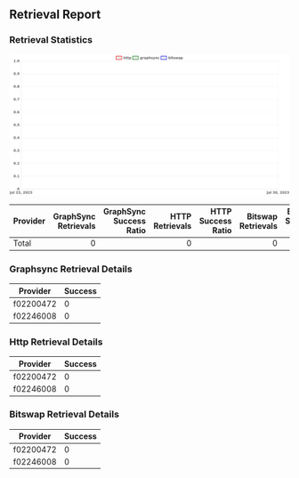 ## Retrieval Report
### Retrieval Statistics
<img src="https://raw.githubusercontent.com/data-preservation-programs/filplus-checker-assets/main/filecoin-project/filecoin-plus-large-datasets/issues/1418/1690304861539.png"/>

| Provider | GraphSync Retrievals | GraphSync Success Ratio | HTTP Retrievals | HTTP Success Ratio | Bitswap Retrievals | Bitswap Success Ratio |
| :------- | -------------------: | ----------------------: | --------------: | -----------------: | -----------------: | --------------------: |
| Total    |                    0 |                         |               0 |                    |                  0 |                       |

### Graphsync Retrieval Details
| Provider  | Success |
| --------- | ------- |
| f02200472 | 0       |
| f02246008 | 0       |

### Http Retrieval Details
| Provider  | Success |
| --------- | ------- |
| f02200472 | 0       |
| f02246008 | 0       |

### Bitswap Retrieval Details
| Provider  | Success |
| --------- | ------- |
| f02200472 | 0       |
| f02246008 | 0       |
